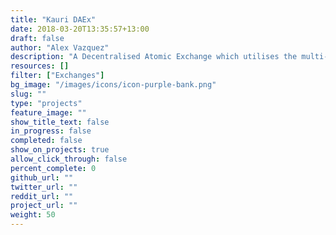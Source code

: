 ```yaml
---
title: "Kauri DAEx"
date: 2018-03-20T13:35:57+13:00
draft: false
author: "Alex Vazquez"
description: "A Decentralised Atomic Exchange which utilises the multi-currency features of the Kauri Wallet. Users will be able to create safe peer 2 peer atomic exchanges for any currency supported by the wallet."
resources: []
filter: ["Exchanges"]
bg_image: "/images/icons/icon-purple-bank.png"
slug: ""
type: "projects"
feature_image: ""
show_title_text: false
in_progress: false
completed: false
show_on_projects: true
allow_click_through: false
percent_complete: 0
github_url: ""
twitter_url: ""
reddit_url: ""
project_url: ""
weight: 50
---
```

